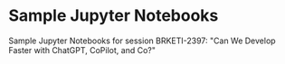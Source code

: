 # Sample Jupyter Notebooks

Sample Jupyter Notebooks for session BRKETI-2397: "Can We Develop Faster with ChatGPT, CoPilot, and Co?"
